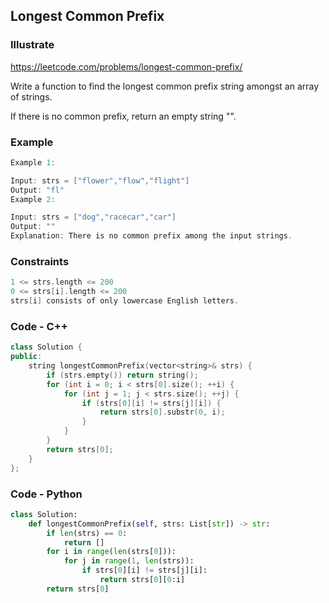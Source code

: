 ## Longest Common Prefix
### Illustrate
<https://leetcode.com/problems/longest-common-prefix/>

Write a function to find the longest common prefix string amongst an array of strings.

If there is no common prefix, return an empty string "".

### Example
```c
Example 1:

Input: strs = ["flower","flow","flight"]
Output: "fl"
Example 2:

Input: strs = ["dog","racecar","car"]
Output: ""
Explanation: There is no common prefix among the input strings.
```

### Constraints
```c
1 <= strs.length <= 200
0 <= strs[i].length <= 200
strs[i] consists of only lowercase English letters.
```

### Code - C++
```c++
class Solution {
public:
    string longestCommonPrefix(vector<string>& strs) {
        if (strs.empty()) return string();
        for (int i = 0; i < strs[0].size(); ++i) {
            for (int j = 1; j < strs.size(); ++j) {
                if (strs[0][i] != strs[j][i]) {
                    return strs[0].substr(0, i);
                }
            }
        }
        return strs[0];
    }
};
```

### Code - Python
```python
class Solution:
    def longestCommonPrefix(self, strs: List[str]) -> str:
        if len(strs) == 0:
            return []
        for i in range(len(strs[0])):
            for j in range(1, len(strs)):
                if strs[0][i] != strs[j][i]:
                    return strs[0][0:i]
        return strs[0]
```
